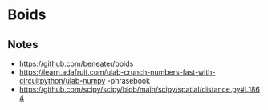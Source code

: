 # Boids

## Notes
* https://github.com/beneater/boids
* https://learn.adafruit.com/ulab-crunch-numbers-fast-with-circuitpython/ulab-numpy
  -phrasebook
* https://github.com/scipy/scipy/blob/main/scipy/spatial/distance.py#L1864
